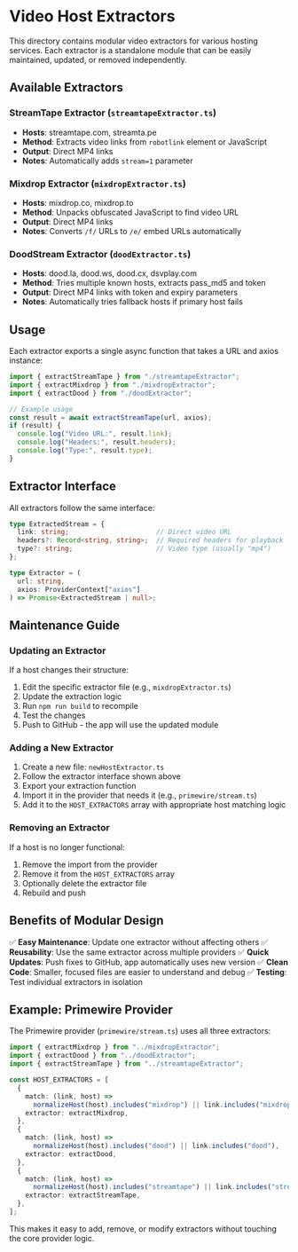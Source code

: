 # Video Host Extractors

This directory contains modular video extractors for various hosting services. Each extractor is a standalone module that can be easily maintained, updated, or removed independently.

## Available Extractors

### StreamTape Extractor (`streamtapeExtractor.ts`)
- **Hosts**: streamtape.com, streamta.pe
- **Method**: Extracts video links from `robotlink` element or JavaScript
- **Output**: Direct MP4 links
- **Notes**: Automatically adds `stream=1` parameter

### Mixdrop Extractor (`mixdropExtractor.ts`)
- **Hosts**: mixdrop.co, mixdrop.to
- **Method**: Unpacks obfuscated JavaScript to find video URL
- **Output**: Direct MP4 links
- **Notes**: Converts `/f/` URLs to `/e/` embed URLs automatically

### DoodStream Extractor (`doodExtractor.ts`)
- **Hosts**: dood.la, dood.ws, dood.cx, dsvplay.com
- **Method**: Tries multiple known hosts, extracts pass_md5 and token
- **Output**: Direct MP4 links with token and expiry parameters
- **Notes**: Automatically tries fallback hosts if primary host fails

## Usage

Each extractor exports a single async function that takes a URL and axios instance:

```typescript
import { extractStreamTape } from "./streamtapeExtractor";
import { extractMixdrop } from "./mixdropExtractor";
import { extractDood } from "./doodExtractor";

// Example usage
const result = await extractStreamTape(url, axios);
if (result) {
  console.log("Video URL:", result.link);
  console.log("Headers:", result.headers);
  console.log("Type:", result.type);
}
```

## Extractor Interface

All extractors follow the same interface:

```typescript
type ExtractedStream = {
  link: string;                      // Direct video URL
  headers?: Record<string, string>;  // Required headers for playback
  type?: string;                     // Video type (usually "mp4")
};

type Extractor = (
  url: string,
  axios: ProviderContext["axios"]
) => Promise<ExtractedStream | null>;
```

## Maintenance Guide

### Updating an Extractor

If a host changes their structure:

1. Edit the specific extractor file (e.g., `mixdropExtractor.ts`)
2. Update the extraction logic
3. Run `npm run build` to recompile
4. Test the changes
5. Push to GitHub - the app will use the updated module

### Adding a New Extractor

1. Create a new file: `newHostExtractor.ts`
2. Follow the extractor interface shown above
3. Export your extraction function
4. Import it in the provider that needs it (e.g., `primewire/stream.ts`)
5. Add it to the `HOST_EXTRACTORS` array with appropriate host matching logic

### Removing an Extractor

If a host is no longer functional:

1. Remove the import from the provider
2. Remove it from the `HOST_EXTRACTORS` array
3. Optionally delete the extractor file
4. Rebuild and push

## Benefits of Modular Design

✅ **Easy Maintenance**: Update one extractor without affecting others
✅ **Reusability**: Use the same extractor across multiple providers
✅ **Quick Updates**: Push fixes to GitHub, app automatically uses new version
✅ **Clean Code**: Smaller, focused files are easier to understand and debug
✅ **Testing**: Test individual extractors in isolation

## Example: Primewire Provider

The Primewire provider (`primewire/stream.ts`) uses all three extractors:

```typescript
import { extractMixdrop } from "../mixdropExtractor";
import { extractDood } from "../doodExtractor";
import { extractStreamTape } from "../streamtapeExtractor";

const HOST_EXTRACTORS = [
  {
    match: (link, host) => 
      normalizeHost(host).includes("mixdrop") || link.includes("mixdrop"),
    extractor: extractMixdrop,
  },
  {
    match: (link, host) =>
      normalizeHost(host).includes("dood") || link.includes("dood"),
    extractor: extractDood,
  },
  {
    match: (link, host) =>
      normalizeHost(host).includes("streamtape") || link.includes("streamtape"),
    extractor: extractStreamTape,
  },
];
```

This makes it easy to add, remove, or modify extractors without touching the core provider logic.
